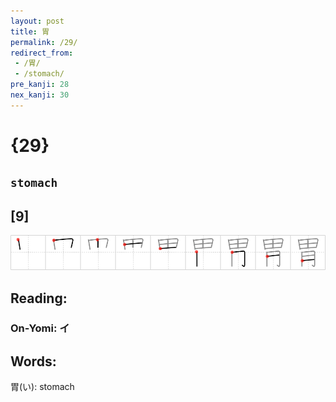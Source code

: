 ```yaml
---
layout: post
title: 胃
permalink: /29/
redirect_from:
 - /胃/
 - /stomach/
pre_kanji: 28
nex_kanji: 30
---
```


# {29}

## `stomach`

## [9]

<div class="stroke"><img src="../images/E88383.png" /></div>

## Reading:

### On-Yomi: イ

## Words:

胃(い): stomach
